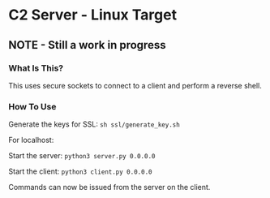 # C2 Server - Linux Target

## NOTE - Still a work in progress

### What Is This?
This uses secure sockets to connect to a client and perform a reverse shell.

### How To Use

Generate the keys for SSL: ```sh ssl/generate_key.sh```

For localhost:

Start the server: ```python3 server.py 0.0.0.0```

Start the client: ```python3 client.py 0.0.0.0```

Commands can now be issued from the server on the client.


